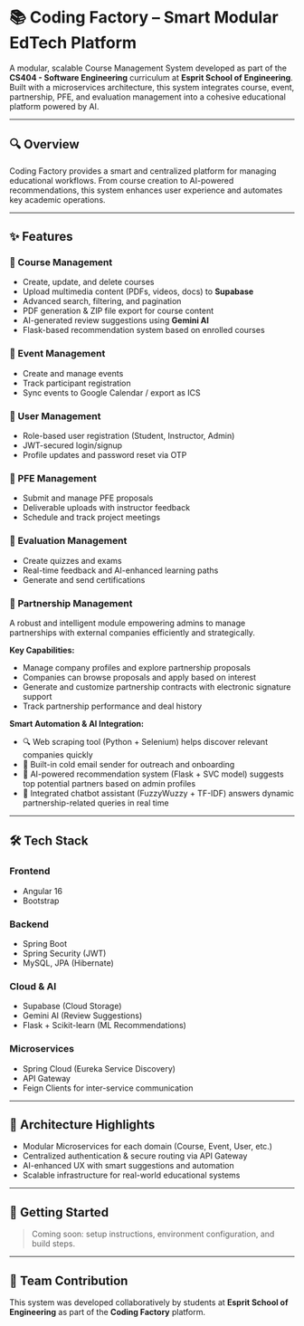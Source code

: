 # 📚 Coding Factory – Smart Modular EdTech Platform

A modular, scalable Course Management System developed as part of the **CS404 - Software Engineering** curriculum at **Esprit School of Engineering**. Built with a microservices architecture, this system integrates course, event, partnership, PFE, and evaluation management into a cohesive educational platform powered by AI.

---

## 🔍 Overview

Coding Factory provides a smart and centralized platform for managing educational workflows. From course creation to AI-powered recommendations, this system enhances user experience and automates key academic operations.

---

## ✨ Features

### 📘 Course Management
- Create, update, and delete courses  
- Upload multimedia content (PDFs, videos, docs) to **Supabase**  
- Advanced search, filtering, and pagination  
- PDF generation & ZIP file export for course content  
- AI-generated review suggestions using **Gemini AI**  
- Flask-based recommendation system based on enrolled courses  

### 📅 Event Management
- Create and manage events  
- Track participant registration  
- Sync events to Google Calendar / export as ICS  

### 👤 User Management
- Role-based user registration (Student, Instructor, Admin)  
- JWT-secured login/signup  
- Profile updates and password reset via OTP  

### 🧾 PFE Management
- Submit and manage PFE proposals  
- Deliverable uploads with instructor feedback  
- Schedule and track project meetings  

### 📝 Evaluation Management
- Create quizzes and exams  
- Real-time feedback and AI-enhanced learning paths  
- Generate and send certifications  

### 🤝 Partnership Management
A robust and intelligent module empowering admins to manage partnerships with external companies efficiently and strategically.

**Key Capabilities:**
- Manage company profiles and explore partnership proposals  
- Companies can browse proposals and apply based on interest  
- Generate and customize partnership contracts with electronic signature support  
- Track partnership performance and deal history  

**Smart Automation & AI Integration:**
- 🔍 Web scraping tool (Python + Selenium) helps discover relevant companies quickly  
- 📧 Built-in cold email sender for outreach and onboarding  
- 🤖 AI-powered recommendation system (Flask + SVC model) suggests top potential partners based on admin profiles  
- 💬 Integrated chatbot assistant (FuzzyWuzzy + TF-IDF) answers dynamic partnership-related queries in real time  

---

## 🛠️ Tech Stack

### Frontend
- Angular 16  
- Bootstrap  

### Backend
- Spring Boot  
- Spring Security (JWT)  
- MySQL, JPA (Hibernate)  

### Cloud & AI
- Supabase (Cloud Storage)  
- Gemini AI (Review Suggestions)  
- Flask + Scikit-learn (ML Recommendations)  

### Microservices
- Spring Cloud (Eureka Service Discovery)  
- API Gateway  
- Feign Clients for inter-service communication  

---

## 🚀 Architecture Highlights
- Modular Microservices for each domain (Course, Event, User, etc.)  
- Centralized authentication & secure routing via API Gateway  
- AI-enhanced UX with smart suggestions and automation  
- Scalable infrastructure for real-world educational systems  

---

## 📂 Getting Started

> Coming soon: setup instructions, environment configuration, and build steps.

---

## 🤝 Team Contribution

This system was developed collaboratively by students at **Esprit School of Engineering** as part of the **Coding Factory** platform.
